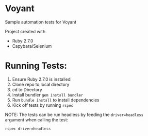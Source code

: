 # Voyant

Sample automation tests for Voyant

Project created with:
- Ruby 2.7.0
- Capybara/Selenium

# Running Tests:

1. Ensure Ruby 2.7.0 is installed
2. Clone repo to local directory
3. cd to Directory
4. Install bundler `gem install bundler`
5. Run `bundle install` to install dependencies
6. Kick off tests by running `rspec`

NOTE: The tests can be run headless by feeding the `driver=headless` argument when calling the test:

`rspec driver=headless`


